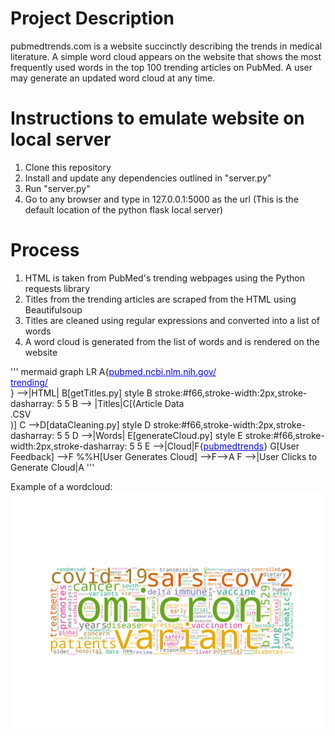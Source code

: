 # Project Description
pubmedtrends.com is a website succinctly describing the trends in medical literature. A simple word cloud appears on the website that shows the most frequently used words in the top 100 trending articles on PubMed. A user may generate an updated word cloud at any time.
# Instructions to emulate website on local server
1. Clone this repository
2. Install and update any dependencies outlined in "server.py"
3. Run "server.py"
4. Go to any browser and type in 127.0.0.1:5000 as the url (This is the default location of the python flask local server)
# Process
1. HTML is taken from PubMed's trending webpages using the Python requests library
2. Titles from the trending articles are scraped from the HTML using Beautifulsoup 
3. Titles are cleaned using regular expressions and converted into a list of words
4. A word cloud is generated from the list of words and is rendered on the website

''' mermaid
graph LR
    A{<a style='color:blue' href='https://pubmed.ncbi.nlm.nih.gov/trending/'>pubmed.ncbi.nlm.nih.gov/<br>trending/</br></a>} -->|HTML| B[getTitles.py]
    style B stroke:#f66,stroke-width:2px,stroke-dasharray: 5 5
    B --> |Titles|C[(Article Data<br>.CSV</br>)]
    C -->D[dataCleaning.py]
    style D stroke:#f66,stroke-width:2px,stroke-dasharray: 5 5
    D -->|Words| E[generateCloud.py]
    style E stroke:#f66,stroke-width:2px,stroke-dasharray: 5 5
    E -->|Cloud|F{<a style='color:blue' href='https://pubmedtrends.com/'>pubmedtrends</a>}
    G[User Feedback] -->F
    %%H[User Generates Cloud] -->F-->A
    F -->|User Clicks to Generate Cloud|A
'''

Example of a wordcloud:
![Example cloud](static/cloud.png)
